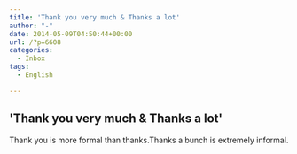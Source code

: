 ```yaml
---
title: 'Thank you very much & Thanks a lot'
author: "-"
date: 2014-05-09T04:50:44+00:00
url: /?p=6608
categories:
  - Inbox
tags:
  - English

---
```

## 'Thank you very much & Thanks a lot'
Thank you is more formal than thanks.Thanks a bunch is extremely informal.